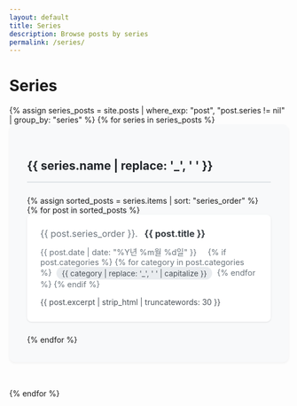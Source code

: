 ```yaml
---
layout: default
title: Series
description: Browse posts by series
permalink: /series/
---
```


# Series

<div class="series-list">
{% assign series_posts = site.posts | where_exp: "post", "post.series != nil" | group_by: "series" %}
{% for series in series_posts %}
  <div class="series-group">
    <h2>{{ series.name | replace: '_', ' ' }}</h2>
    <div class="series-posts">
      {% assign sorted_posts = series.items | sort: "series_order" %}
      {% for post in sorted_posts %}
        <article class="post-preview">
          <h3>
            <span class="series-order">{{ post.series_order }}.</span>
            <a href="{{ post.url | relative_url }}">{{ post.title }}</a>
          </h3>
          <div class="post-meta">
            <time datetime="{{ post.date | date_to_xmlschema }}">
              {{ post.date | date: "%Y년 %m월 %d일" }}
            </time>
            {% if post.categories %}
              {% for category in post.categories %}
                <span class="category">{{ category | replace: '_', ' ' | capitalize }}</span>
              {% endfor %}
            {% endif %}
          </div>
          <div class="post-excerpt">
            {{ post.excerpt | strip_html | truncatewords: 30 }}
          </div>
        </article>
      {% endfor %}
    </div>
  </div>
{% endfor %}
</div>

<style>
.series-list {
  max-width: 900px;
  margin: 0 auto;
}

.series-group {
  margin-bottom: 3rem;
  padding: 2rem;
  background: #f8f9fa;
  border-radius: 10px;
  box-shadow: 0 2px 4px rgba(0,0,0,0.05);
}

.series-group h2 {
  color: #212529;
  margin-bottom: 1.5rem;
  padding-bottom: 1rem;
  border-bottom: 2px solid #dee2e6;
}

.post-preview {
  margin-bottom: 1.5rem;
  padding: 1.5rem;
  background: white;
  border-radius: 8px;
  box-shadow: 0 1px 3px rgba(0,0,0,0.1);
  transition: transform 0.2s;
}

.post-preview:hover {
  transform: translateY(-2px);
}

.post-preview h3 {
  margin: 0;
  color: #343a40;
}

.post-preview h3 a {
  text-decoration: none;
  color: inherit;
}

.post-preview h3 a:hover {
  color: #007bff;
}

.series-order {
  color: #6c757d;
  font-weight: normal;
  margin-right: 0.5rem;
}

.post-meta {
  margin: 0.8rem 0;
  color: #6c757d;
  font-size: 0.9rem;
}

.post-meta time {
  margin-right: 1rem;
}

.category {
  display: inline-block;
  padding: 0.2rem 0.6rem;
  margin: 0 0.3rem;
  background: #e9ecef;
  color: #495057;
  border-radius: 15px;
  font-size: 0.85rem;
}

.post-excerpt {
  color: #495057;
  line-height: 1.6;
  margin-top: 0.8rem;
}

@media (max-width: 768px) {
  .series-group {
    padding: 1rem;
  }
  
  .post-preview {
    padding: 1rem;
  }
}
</style>
